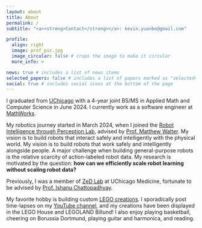 ```yaml
---
layout: about
title: About
permalink: /
subtitle: "<a><strong>Contact</strong></a>: kevin.yuanbo@gmail.com"

profile:
  align: right
  image: prof_pic.jpg
  image_circular: false # crops the image to make it circular
  more_info: >

news: true # includes a list of news items
selected_papers: false # includes a list of papers marked as "selected={true}"
social: true # includes social icons at the bottom of the page
---
```


I graduated from [UChicago](https://www.uchicago.edu/) with a 4-year joint BS/MS in Applied Math and Computer Science in June 2024. I currently work as a software engineer at [MathWorks](https://www.mathworks.com/).

My robotics journey started in March 2024, when I joined the [Robot Intelligence through Perception Lab](https://ttic.edu/ripl/), advised by [Prof. Matthew Walter](https://home.ttic.edu/~mwalter/). My vision is to build robots that interact safely and intelligently with the physical world. My vision is to build robots that work safely and intelligently alongside people. A major challenge when building general-purpose robots is the relative scarcity of action-labeled robot data. My research is motivated by the question: **how can we efficiently scale robot learning without scaling robot data?**

Previously, I was a member of [ZeD Lab](https://zed.uchicago.edu/) at UChicago Medicine, fortunate to be advised by [Prof. Ishanu Chattopadhyay](https://scholars.uky.edu/en/persons/ishanu-chattopadhyay).

My favorite hobby is building custom [LEGO creations](/lego). I sporadically post time-lapses on my [YouTube channel](https://www.youtube.com/@kevthebuilder), and my creations have been displayed in the LEGO House and LEGOLAND Billund! I also enjoy playing basketball, cheering on Borussia Dortmund, playing guitar and harmonica, and reading.
